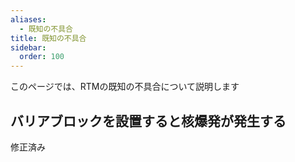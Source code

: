 ```yaml
---
aliases:
  - 既知の不具合
title: 既知の不具合
sidebar: 
  order: 100
---
```

このページでは、RTMの既知の不具合について説明します
## バリアブロックを設置すると核爆発が発生する
修正済み

